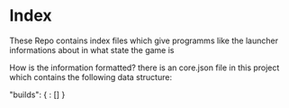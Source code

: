 # Index
These Repo contains index files which give programms like the launcher informations about in what state the game is

How is the information formatted?
there is an core.json file in this project which contains the following data structure:

"builds": {
    <name as the target build to>: \[<build names list as found in the builds-folder>]
}